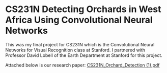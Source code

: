 # CS231N Detecting Orchards in West Africa Using Convolutional Neural Networks
This was my final project for CS231N which is the Convolutional Neural Networks for Visual Recognition class at Stanford. I partnered with Professor David Lobell of the Earth Department at Stanford for this project.

Attached below is our research paper:
[CS231N_Orchard_Detection (1).pdf](https://github.com/SolomonKim3/CS231N-Orchard-Detection/files/7392889/CS231N_Orchard_Detection.1.pdf)
